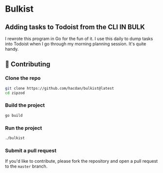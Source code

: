 # Bulkist 
## Adding tasks to Todoist from the CLI IN BULK

I rewrote this program in Go for the fun of it. I use this daily to dump tasks into Todoist when I go through my morning planning session. It's quite handy. 

## 🤝 Contributing

### Clone the repo

```bash
git clone https://github.com/hacdan/bulkist@latest
cd zipzod
```

### Build the project

```bash
go build
```

### Run the project

```bash
./bulkist
```

### Submit a pull request

If you'd like to contribute, please fork the repository and open a pull request to the `master` branch.
